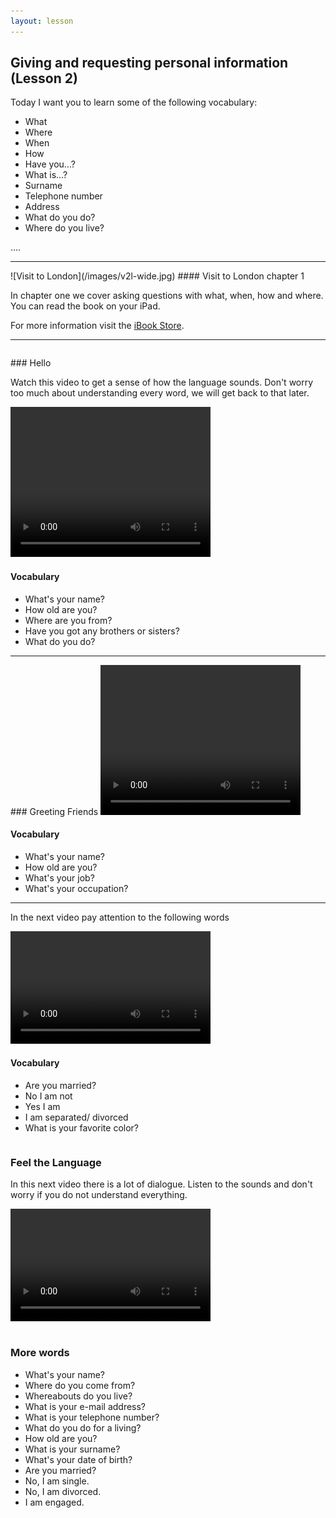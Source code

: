 ```yaml
---
layout: lesson
---
```

## Giving and requesting personal information (Lesson 2)


Today I want you to learn some of the following vocabulary:

* What
* Where
* When
* How
* Have you...?
* What is...?
* Surname
* Telephone number 
* Address
* What do you do?
* Where do you live?


….

<hr>
![Visit to London](/images/v2l-wide.jpg)
#### Visit to London chapter 1

In chapter one we cover asking questions with what, when, how and where.
You can read the book on your iPad.

For more information visit the [iBook Store](https://itunes.apple.com/us/book/portuguese-for-travelers/id568515833).

<hr>

<hr style="page-break-before:always;height:0;">
### Hello

Watch this video to get a sense of how the language sounds. Don't worry too much about understanding every word, we will get back to that later.


<video width="320" height="240" preload="none">
    <source type="video/youtube" src="http://www.youtube.com/watch?v=FxVK4XGuxRw&list=FLLWtwPlc7oWphbETPsP7oDg&index=404" />
</video>

#### Vocabulary

* What's your name?
* How old are you?
* Where are you from?
* Have you got any brothers or sisters?
* What do you do?

<hr>
### Greeting Friends

<video width="320" height="240" preload="none">
    <source type="video/youtube" src="http://www.youtube.com/watch?v=d4xHaGUx3c0" />
</video>

#### Vocabulary

* What's your name?
* How old are you?
* What's your job? 
* What's your occupation?
 

<hr>

In the next video pay attention to the following words


<video width="320" height="180" preload="none">
    <source type="video/youtube" src="http://www.youtube.com/watch?v=flni4Ci0mto" />
</video>

#### Vocabulary

* Are you married?
* No I am not 
* Yes I am
* I am separated/ divorced
* What is your favorite color?


<hr style="page-break-before:always;height:0;">

### Feel the Language

In this next video there is a lot of dialogue. 
Listen to the sounds and don't worry if you do not understand everything.

<video width="320" height="180" preload="none">
    <source type="video/youtube" src="http://www.youtube.com/watch?v=C0eu8OQ-cfQ&list=FLLWtwPlc7oWphbETPsP7oDg&index=1" />
</video>


<hr style="page-break-before:always;height:0;">

### More words


* What's your name?
* Where do you come from?
* Whereabouts do you live?
* What is your e-mail address?
* What is your telephone number?
* What do you do for a living?
* How old are you?
* What is your surname?
* What's your date of birth?
* Are you married?
* No, I am single.
* No, I am divorced.
* I am engaged.


